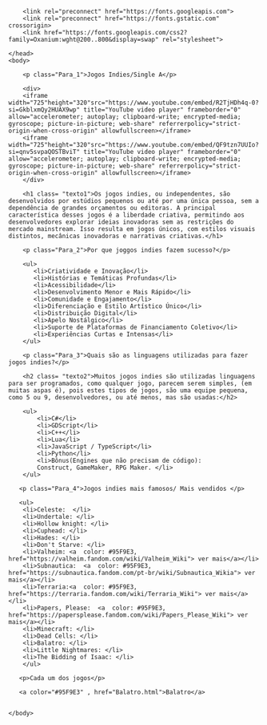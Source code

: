 <!DOCTYPE html>
<html lang="pt-BR">
    <head>
        <meta charset="UTF-8">
        <meta name="viewport" content="width=device-width,
        initial-scale=1.0">
        <link type="text/css"rel="stylesheet" href="css.css">
        <link type="text/html"rel="stylesheet" href="Balatro.html">
        <title>Jogos indies</title>
        
        <link rel="preconnect" href="https://fonts.googleapis.com">
        <link rel="preconnect" href="https://fonts.gstatic.com" crossorigin>
        <link href="https://fonts.googleapis.com/css2?family=Oxanium:wght@200..800&display=swap" rel="stylesheet">
    
    </head>
    <body>
        
        <p class="Para_1">Jogos Indies/Single A</p>
       
        <div>       
        <iframe width="725"height="320"src="https://www.youtube.com/embed/R2TjHDh4q-0?si=GkblxmQy2HUAX9wp" title="YouTube video player" frameborder="0" allow="accelerometer; autoplay; clipboard-write; encrypted-media; gyroscope; picture-in-picture; web-share" referrerpolicy="strict-origin-when-cross-origin" allowfullscreen></iframe>
        <iframe width="725"height="320"src="https://www.youtube.com/embed/QF9tzn7UUIo?si=qnv5svpaQOSTBviT" title="YouTube video player" frameborder="0" allow="accelerometer; autoplay; clipboard-write; encrypted-media; gyroscope; picture-in-picture; web-share" referrerpolicy="strict-origin-when-cross-origin" allowfullscreen></iframe>
        </div>
            
        <h1 class= "texto1">Os jogos indies, ou independentes, são desenvolvidos por estúdios pequenos ou até por uma única pessoa, sem a dependência de grandes orçamentos ou editoras. A principal característica desses jogos é a liberdade criativa, permitindo aos desenvolvedores explorar ideias inovadoras sem as restrições do mercado mainstream. Isso resulta em jogos únicos, com estilos visuais distintos, mecânicas inovadoras e narrativas criativas.</h1>
        
        <p class="Para_2">Por que joggos indies fazem sucesso?</p>
        
        <ul>
           <li>Criatividade e Inovação</li>
           <li>Histórias e Temáticas Profundas</li>
           <li>Acessibilidade</li>
           <li>Desenvolvimento Menor e Mais Rápido</li>
           <li>Comunidade e Engajamento</li>
           <li>Diferenciação e Estilo Artístico Único</li>
           <li>Distribuição Digital</li>
           <li>Apelo Nostálgico</li>
           <li>Suporte de Plataformas de Financiamento Coletivo</li>
           <li>Experiências Curtas e Intensas</li>
        </ul>
        
        <p class="Para_3">Quais são as linguagens utilizadas para fazer jogos indies?</p>
        
        <h2 class= "texto2">Muitos jogos indies são utilizadas linguagens para ser programados, como qualquer jogo, parecem serem simples, (em muitas aspas é), pois estes tipos de jogos, são uma equipe pequena, como 5 ou 9, desenvolvedores, ou até menos, mas são usadas:</h2>
        
        <ul>
            <li>C#</li>
            <li>GDScript</li>
            <li>C++</li>
            <li>Lua</li>
            <li>JavaScript / TypeScript</li>
            <li>Python</li>
            <li>Bônus(Engines que não precisam de código):
            Construct, GameMaker, RPG Maker. </li>
        </ul>
        
       <p class="Para_4">Jogos indies mais famosos/ Mais vendidos </p>

       <ul>
        <li>Celeste:  </li>
        <li>Undertale: </li>
        <li>Hollow knight: </li>
        <li>Cuphead: </li>
        <li>Hades: </li>
        <li>Don't Starve: </li>
        <li>Valheim: <a  color: #95F9E3, href="https://valheim.fandom.com/wiki/Valheim_Wiki"> ver mais</a></li>
        <li>Subnautica:  <a  color: #95F9E3, href="https://subnautica.fandom.com/pt-br/wiki/Subnautica_Wikia"> ver mais</a></li>
        <li>Terraria:<a  color: #95F9E3, href="https://terraria.fandom.com/wiki/Terraria_Wiki"> ver mais</a></li>
        <li>Papers, Please:  <a  color: #95F9E3, href="https://papersplease.fandom.com/wiki/Papers_Please_Wiki"> ver mais</a></li>
        <li>Minecraft: </li>
        <li>Dead Cells: </li>
        <li>Balatro: </li>
        <li>Little Nightmares: </li>
        <li>The Bidding of Isaac: </li>
        </ul>

       <p>Cada um dos jogos</p>

       <a color="#95F9E3" , href="Balatro.html">Balatro</a>

            
    </body>


</html>
